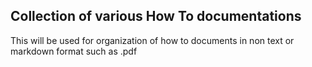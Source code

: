 ## Collection of various How To documentations  

This will be used for organization of how to documents in non text or markdown format such as .pdf 
